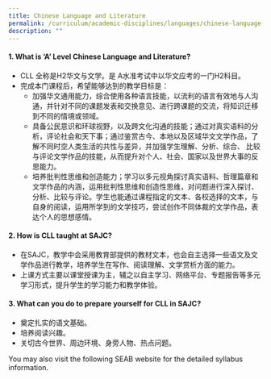```yaml
---
title: Chinese Language and Literature
permalink: /curriculum/academic-disciplines/languages/chinese-language-and-literature/
description: ""
---
```

<h4><strong>1. What is &lsquo;A&rsquo; Level Chinese Language and Literature?</strong></h4>
<ul>
<li>CLL 全称是H2华文与文学。是 A水准考试中以华文应考的一门H2科目。</li>
<li>完成本门课程后，希望能够达到的教学目标是：
<ul>
<li>加强华文通用能力，综合使用各种语言技能，以流利的语言有效地与人沟通，并针对不同的课题发表和交换意见、进行跨课题的交流，将知识迁移到不同的情境或领域。</li>
<li>具备公民意识和环球视野，以及跨文化沟通的技能；通过对真实语料的分析，评论社会和天下事；通过鉴赏古今、本地以及区域华文文学作品，了解不同时空人类生活的共性与差异，并加强学生理解、分析、综合、 比较与评论文学作品的技能，从而提升对个人、社会、国家以及世界大事的反思能力。</li>
<li>培养批判性思维和创造能力；学习以多元视角探讨真实语料、哲理篇章和文学作品的内涵，运用批判性思维和创造性思维，对问题进行深入探讨、分析、比较与评论。学生也能通过课程指定的文本、各校选择的文本，与自身的阅读，运用所学到的文学技巧，尝试创作不同体裁的文学作品，表达个人的思想感情。</li>
</ul>
</li>
</ul>
<h4><strong>2. How is CLL taught at SAJC?</strong></h4>
<ul>
<li>在SAJC，教学中会采用教育部提供的教材文本，也会自主选择一些语文及文学作品进行教学，培养学生在写作、阅读理解、文学赏析方面的能力。</li>
<li>上课方式主要以课堂授课为主，辅之以自主学习、网络平台、专题报告等多元学习形式，提升学生的学习能力和教学体验。</li>
</ul>
<h4><strong>3. What can you do to prepare yourself for CLL in SAJC?</strong></h4>
<ul>
<li>奠定扎实的语文基础。</li>
<li>培养阅读兴趣。</li>
<li>关切古今世界、周边环境、身旁人物、热点问题。</li>
</ul>
<p>You may also visit the following SEAB website for the detailed syllabus information.</p>